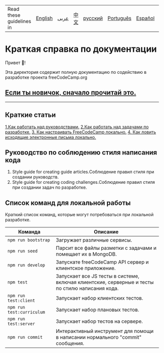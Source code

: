 <table>
    <tr>
        <!-- Do not translate this table -->
        <td> Read these guidelines in </td>
        <td><a href="/CONTRIBUTING.md"> English </a></td>
        <td><a href="/docs/arabic/README.md"> عربى </a></td>
        <td><a href="/docs/chinese/README.md"> 中文 </a></td>
        <td><a href="/docs/russian/README.md"> русский </a></td>
        <td><a href="/docs/portuguese/README.md"> Português </a></td>
        <td><a href="/docs/spanish/README.md"> Español </a></td>
        <td><a href="/docs/german/README.md"> Deutsch </a></td>
    </tr>
</table>

# Краткая справка по документации

Привет 👋!

Эта директория содержит полную документацию по содействию в разработке проекта freeCodeCamp.org

## [Если ты новичок, сначало прочитай это.](/CONTRIBUTING.md)

---

## Краткие статьи 

<a href="/how-to-work-on-guide-articles.md">1.Как работать над руководствами.</a>
<a href="/how-to-work-on-coding-challenges.md">2.Как работать над задачами по разработке.</a>
<a href="/how-to-setup-freecodecamp-locally.md">3. Как настраивать FreeCodeCamp локально.</a>
<a href="/how-to-catch-outgoing-emails-locally.md">4. Как ловить исходящие электронные письма локально.</a>

## Руководство по соблюдению стиля написания кода

1. Style guide for creating guide articles.Соблюдение правил стиля при создании руководств. 
2. Style guide for creating coding challenges.Соблюдение правил стиля при создании задач по разработке.

## Список команд для локальной работы

Краткий список команд, которые могут потребоваться при локальной разработке.

| Команда | Описание |
| ------- | ----------- |
| `npm run bootstrap` | Загружает различные сервисы. |
| `npm run seed` | Парсит все файлы разметки с задачами и помещает их в MongoDB. |
| `npm run develop` | Запускате freeCodeCamp API сервер и клиентское приложение. |
| `npm test` | Запускает все JS тесты в системе, включая клиентские, серверные и тесты по стилю написания кода. |
| `npm run test:client` | Запускает набор клиентских тестов. |
| `npm run test:curriculum` | Запускает набор плановых тестов. |
| `npm run test:server` | Запускает набор тестов на сервере. |
| `npm run commit` | Интерактивный инструмент для помощи в написании нормального "commit" сообщения. |
